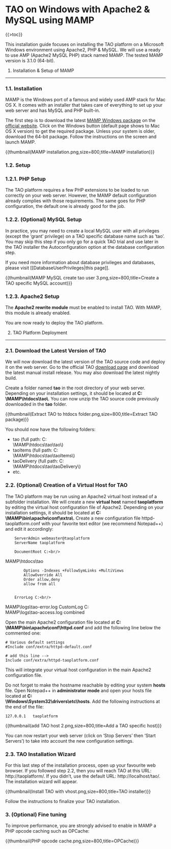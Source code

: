 <!--
author:
    - 'Cyril Hazotte'
created_at: '2015-10-06 15:29:33'
updated_at: '2015-10-12 15:10:47'
-->

TAO on Windows with Apache2 & MySQL using MAMP
==============================================

{{\>toc}}

This installation guide focuses on installing the TAO platform on a Microsoft Windows environment using Apache2, PHP & MySQL. We will use a ready to use AMP (Apache2 MySQL PHP) stack named MAMP. The tested MAMP version is 3.1.0 (64-bit).

1. Installation & Setup of MAMP
-------------------------------

### 1.1. Installation

MAMP is the Windows port of a famous and widely used AMP stack for Mac OS X. It comes with an installer that takes care of everything to set up your web server and has MySQL and PHP built-in.

The first step is to download the latest [MAMP Windows package](https://www.mamp.info/en/downloads/) on the [official website](https://www.mamp.info/en/). Click on the Windows button (default page shows to Mac OS X version) to get the required package. Unless your system is older, download the 64-bit package. Follow the instructions on the screen and launch MAMP.

{{thumbnail(MAMP installation.png,size=800,title=MAMP installation)}}

### 1.2. Setup

### 1.2.1. PHP Setup

The TAO platform requires a few PHP extensions to be loaded to run correctly on your web server. However, the MAMP default configuration already complies with those requirements. The same goes for PHP configuration, the default one is already good for the job.

### 1.2.2. (Optional) MySQL Setup

In practice, you may need to create a local MySQL user with all privileges (except the ‘grant’ privilege) on a TAO specific database name such as ‘tao’. You may skip this step if you only go for a quick TAO trial and use later in the TAO installer the Autoconfiguration option at the database configuration step.

If you need more information about database privileges and databases, please visit [[DatabaseUserPrivileges|this page]].

{{thumbnail(MAMP MySQL create tao user 3.png,size=800,title=Create a TAO specific MySQL account)}}

### 1.2.3. Apache2 Setup

The **Apache2 rewrite module** must be enabled to install TAO. With MAMP, this module is already enabled.

You are now ready to deploy the TAO platform.

2. TAO Platform Deployment
--------------------------

### 2.1. Download the Latest Version of TAO

We will now download the latest version of the TAO source code and deploy it on the web server. Go to the official TAO [download page](http://taotesting.com/get-tao/official-tao-packages/) and download the latest manual install release. You may also download the latest nightly build.

Create a folder named **tao** in the root directory of your web server. Depending on your installation settings, it should be located at **C:<br/>
\MAMP\\htdocs\\tao\\**. You can now unzip the TAO source code previously downloaded in the **tao** folder.

{{thumbnail(Extract TAO to htdocs folder.png,size=800,title=Extract TAO package)}}

You should now have the following folders:

-   tao (full path: C:<br/>
\MAMP\\htdocs\\tao\\tao\\)
-   taoItems (full path: C:<br/>
\MAMP\\htdocs\\tao\\taoItems\\)
-   taoDelivery (full path: C:<br/>
\MAMP\\htdocs\\tao\\taoDelivery\\)
-   etc.

### 2.2. (Optional) Creation of a Virtual Host for TAO

The TAO platform may be run using an Apache2 virtual host instead of a subfolder installation. We will create a new **virtual host** named **taoplatform** by editing the virtual host configuration file of Apache2. Depending on your installation settings, it should be located at **C:<br/>
\MAMP\\bin\\apache\\conf\\extra\\**. Create a new configuration file httpd-taoplatform.conf with your favorite text editor (we recommend Notepad++) and edit it accordingly:


        ServerAdmin webmaster@taoplatform
        ServerName taoplatform

        DocumentRoot C:<br/>
MAMP\htdocs\tao

        
            Options -Indexes +FollowSymLinks +MultiViews
            AllowOverride All
            Order allow,deny
            allow from all
        

        ErrorLog C:<br/>
MAMP\logs\tao-error.log
        CustomLog C:<br/>
MAMP\logs\tao-access.log combined

Open the main Apache2 configuration file located at **C:<br/>
\MAMP\\bin\\apache\\conf\\httpd.conf** and add the following line below the commented one:

    # Various default settings
    #Include conf/extra/httpd-default.conf

    # add this line -->
    Include conf/extra/httpd-taoplatform.conf

This will integrate your virtual host configuration in the main Apache2 configuration file.

Do not forget to make the hostname reachable by editing your system **hosts** file. Open Notepad++ in **administrator mode** and open your hosts file located at **C:<br/>
\Windows\\System32\\drivers\\etc\\hosts**. Add the following instructions at the end of the file:

    127.0.0.1   taoplatform

{{thumbnail(add TAO host 2.png,size=800,title=Add a TAO specific host)}}

You can now restart your web server (click on ‘Stop Servers’ then ‘Start Servers’) to take into account the new configuration settings.

### 2.3. TAO Installation Wizard

For this last step of the installation process, open up your favourite web browser. If you followed step 2.2, then you will reach TAO at this URL: http://taoplatform/. If you didn’t, use the default URL: http://localhost/tao/. The installation wizard will appear.

{{thumbnail(Install TAO with vhost.png,size=800,title=TAO installer)}}

Follow the instructions to finalize your TAO installation.

### 3. (Optional) Fine tuning

To improve performance, you are strongly advised to enable in MAMP a PHP opcode caching such as OPCache:<br/>

{{thumbnail(PHP opcode cache.png,size=800,title=OPCache)}}

